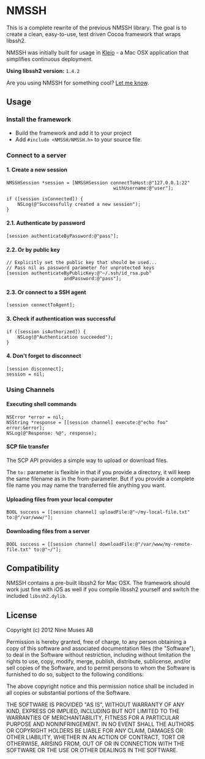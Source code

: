 # NMSSH

This is a complete rewrite of the previous NMSSH library. The goal is to
create a clean, easy-to-use, test driven Cocoa framework that wraps libssh2.

NMSSH was initially built for usage in [Kleio](http://9muses.se/kleio) - a Mac OSX application that simplifies continuous deployment.

**Using libssh2 version:** `1.4.2`

Are you using NMSSH for something cool? [Let me know](http://twitter.com/Lejdborg).

## Usage

### Install the framework

* Build the framework and add it to your project
* Add `#include <NMSSH/NMSSH.h>` to your source file.

### Connect to a server

#### 1. Create a new session

    NMSSHSession *session = [NMSSHSession connectToHost:@"127.0.0.1:22"
                                           withUsername:@"user"];

    if ([session isConnected]) {
        NSLog(@"Successfully created a new session");
    }

#### 2.1. Authenticate by password

    [session authenticateByPassword:@"pass"];

#### 2.2. Or by public key

    // Explicitly set the public key that should be used...
    // Pass nil as password parameter for unprotected keys
    [session authenticateByPublicKey:@"~/.ssh/id_rsa.pub"
                         andPassword:@"pass"];

#### 2.3. Or connect to a SSH agent

    [session connectToAgent];

#### 3. Check if authentication was successful

    if ([session isAuthorized]) {
        NSLog(@"Authentication succeeded");
    }

#### 4. Don't forget to disconnect

    [session disconnect];
    session = nil;

### Using Channels

#### Executing shell commands

    NSError *error = nil;
    NSString *response = [[session channel] execute:@"echo foo" error:&error];
    NSLog(@"Response: %@", response);

#### SCP file transfer

The SCP API provides a simple way to upload or download files.

The `to:` parameter is flexible in that if you provide a directory, it will keep the same filename as in the from-parameter. But if you provide a complete file name you may name the transferred file anything you want.

#### Uploading files from your local computer

    BOOL success = [[session channel] uploadFile:@"~/my-local-file.txt" to:@"/var/www/"];

#### Downloading files from a server

    BOOL success = [[session channel] downloadFile:@"/var/www/my-remote-file.txt" to:@"~/"];

## Compatibility

NMSSH contains a pre-built libssh2 for Mac OSX. The framework should work just fine with iOS as well if you compile libssh2 yourself and switch the included `libssh2.dylib`.

## License

Copyright (c) 2012 Nine Muses AB

Permission is hereby granted, free of charge, to any person obtaining a copy of this software and associated documentation files (the "Software"), to deal in the Software without restriction, including without limitation the rights to use, copy, modify, merge, publish, distribute, sublicense, and/or sell copies of the Software, and to permit persons to whom the Software is furnished to do so, subject to the following conditions:

The above copyright notice and this permission notice shall be included in all copies or substantial portions of the Software.

THE SOFTWARE IS PROVIDED "AS IS", WITHOUT WARRANTY OF ANY KIND, EXPRESS OR IMPLIED, INCLUDING BUT NOT LIMITED TO THE WARRANTIES OF MERCHANTABILITY, FITNESS FOR A PARTICULAR PURPOSE AND NONINFRINGEMENT. IN NO EVENT SHALL THE AUTHORS OR COPYRIGHT HOLDERS BE LIABLE FOR ANY CLAIM, DAMAGES OR OTHER LIABILITY, WHETHER IN AN ACTION OF CONTRACT, TORT OR OTHERWISE, ARISING FROM, OUT OF OR IN CONNECTION WITH THE SOFTWARE OR THE USE OR OTHER DEALINGS IN THE SOFTWARE.
